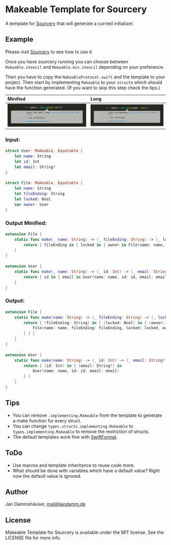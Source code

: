 # Makeable Template for Sourcery

A template for [Sourcery](https://github.com/krzysztofzablocki/Sourcery) that will generate a curried initializer.

## Example

Please visit [Sourcery](https://github.com/krzysztofzablocki/Sourcery) to see how to use it.

Once you have sourcery running you can choose between `Makeable.stencil` and `Makeable.min.stencil` depending on your preference.

Then you have to copy the `MakeableProtocol.swift` and the template to your project. Then start by implementing `Makeable` to your `struct`s which should have the function generated. (If you want to skip this step check the tips.)

| Minified | Long |
| :--- | :--- |
| ![Xcode Minified Tooltip](static/Xcode.min.png) | ![Xcode Long Tooltip](static/Xcode.png)|

### Input:
``` Swift
struct User: Makeable, Equatable {
    let name: String
    let id: Int
    let email: String?
}

struct File: Makeable, Equatable {
    let name: String
    let fileEnding: String
    let locked: Bool
    var owner: User
}
```

### Output Minified:
``` Swift
extension File {
    static func make(_ name: String) -> (_ fileEnding: String) -> (_ locked: Bool) -> (_ owner: User) -> File {
        return { fileEnding in { locked in { owner in File(name: name, fileEnding: fileEnding, locked: locked, owner: owner) } } }
    }
}

extension User {
    static func make(_ name: String) -> (_ id: Int) -> (_ email: String?) -> User {
        return { id in { email in User(name: name, id: id, email: email) } }
    }
}
```

### Output:
``` Swift
extension File {
    static func make(name: String) -> (_ fileEnding: String) -> (_ locked: Bool) -> (_ owner: User) -> File {
        return { (fileEnding: String) in { (locked: Bool) in { (owner: User) in
            File(name: name, fileEnding: fileEnding, locked: locked, owner: owner)
        } } }
    }
}

extension User {
    static func make(name: String) -> (_ id: Int) -> (_ email: String?) -> User {
        return { (id: Int) in { (email: String?) in
            User(name: name, id: id, email: email)
        } }
    }
}
```

## Tips
- You can remove `.implementing.Makeable` from the template to generate a make function for every struct.
- You can change `types.structs.implementing.Makeable` to `types.implementing.Makeable` to remove the restriction of structs.
- The default templates work fine with [SwiftFormat](https://github.com/nicklockwood/SwiftFormat).

## ToDo
- Use macros and template inheritance to reuse code more.
- What should be done with variables which have a default value? Right now the default value is ignored.

## Author

Jan Dammshäuser, [mail@jandamm.de](mailto:mail@jandamm.de)

## License

Makeable Template for Sourcery is available under the MIT license. See the LICENSE file for more info.
